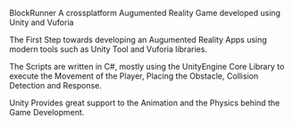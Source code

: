 BlockRunner
A crossplatform Augumented Reality Game developed using Unity and Vuforia

The First Step towards developing an Augumented Reality Apps  using modern tools such as Unity Tool and Vuforia libraries. 

The Scripts are written in C#,  mostly using the UnityEngine Core Library to execute the Movement of the Player, Placing the Obstacle, Collision Detection and Response. 

Unity Provides great support to the Animation and the Physics behind the Game Development.

